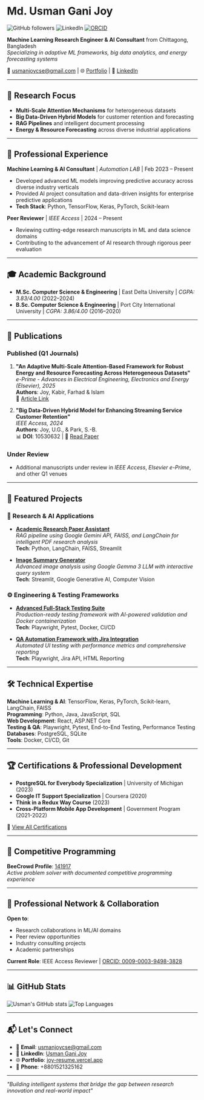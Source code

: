 # Md. Usman Gani Joy

![GitHub followers](https://img.shields.io/github/followers/joypciu?style=social)
![LinkedIn](https://img.shields.io/badge/LinkedIn-Connect-0A66C2?logo=linkedin)
[![ORCID](https://img.shields.io/badge/ORCID-0009--0003--9498--3828-green)](https://orcid.org/0009-0003-9498-3828)

**Machine Learning Research Engineer & AI Consultant** from Chittagong, Bangladesh  
*Specializing in adaptive ML frameworks, big data analytics, and energy forecasting systems*

📧 [usmanjoycse@gmail.com](mailto:usmanjoycse@gmail.com) | 🌐 [Portfolio](https://joy-resume.vercel.app) | 🔗 [LinkedIn](https://www.linkedin.com/in/usman-gani-joy-975622120/)

---

## 🎯 Research Focus
- **Multi-Scale Attention Mechanisms** for heterogeneous datasets
- **Big Data-Driven Hybrid Models** for customer retention and forecasting
- **RAG Pipelines** and intelligent document processing
- **Energy & Resource Forecasting** across diverse industrial applications

---

## 💼 Professional Experience

**Machine Learning & AI Consultant** | *Automation LAB* | Feb 2023 – Present
- Developed advanced ML models improving predictive accuracy across diverse industry verticals
- Provided AI project consultation and data-driven insights for enterprise predictive applications
- **Tech Stack**: Python, TensorFlow, Keras, PyTorch, Scikit-learn

**Peer Reviewer** | *IEEE Access* | 2024 – Present
- Reviewing cutting-edge research manuscripts in ML and data science domains
- Contributing to the advancement of AI research through rigorous peer evaluation

---

## 🎓 Academic Background
- **M.Sc. Computer Science & Engineering** | East Delta University | *CGPA: 3.83/4.00* (2022–2024)
- **B.Sc. Computer Science & Engineering** | Port City International University | *CGPA: 3.86/4.00* (2016–2020)

---

## 📖 Publications

### **Published (Q1 Journals)**
1. **"An Adaptive Multi-Scale Attention-Based Framework for Robust Energy and Resource Forecasting Across Heterogeneous Datasets"**  
   *e-Prime - Advances in Electrical Engineering, Electronics and Energy (Elsevier), 2025*  
   **Authors**: Joy, Kabir, Farhad & Islam  
   🔗 [Article Link](https://www.sciencedirect.com/science/article/pii/S2772671124006258)

2. **"Big Data-Driven Hybrid Model for Enhancing Streaming Service Customer Retention"**  
   *IEEE Access, 2024*  
   **Authors**: Joy, U.G., & Park, S.-B.  
   📊 **DOI**: 10530632 | 🔗 [Read Paper](https://ieeexplore.ieee.org/document/10530632)

### **Under Review**
- Additional manuscripts under review in *IEEE Access*, *Elsevier e-Prime*, and other Q1 venues

---

## 🚀 Featured Projects

### 🔬 **Research & AI Applications**
- **[Academic Research Paper Assistant](https://github.com/joypciu/research-paper-assistant)**  
  *RAG pipeline using Google Gemini API, FAISS, and LangChain for intelligent PDF research analysis*  
  **Tech**: Python, LangChain, FAISS, Streamlit

- **[Image Summary Generator](https://github.com/joypciu/gamma_image_chat)**  
  *Advanced image analysis using Google Gemma 3 LLM with interactive query system*  
  **Tech**: Streamlit, Google Generative AI, Computer Vision

### ⚙️ **Engineering & Testing Frameworks**
- **[Advanced Full-Stack Testing Suite](https://github.com/joypciu/testing-suite)**  
  *Production-ready testing framework with AI-powered validation and Docker containerization*  
  **Tech**: Playwright, Pytest, Docker, CI/CD

- **[QA Automation Framework with Jira Integration](https://github.com/joypciu/qa-framework)**  
  *Automated UI testing with performance metrics and comprehensive reporting*  
  **Tech**: Playwright, Jira API, HTML Reporting

---

## 🛠️ Technical Expertise

**Machine Learning & AI**: TensorFlow, Keras, PyTorch, Scikit-learn, LangChain, FAISS  
**Programming**: Python, Java, JavaScript, SQL  
**Web Development**: React, ASP.NET Core  
**Testing & QA**: Playwright, Pytest, End-to-End Testing, Performance Testing  
**Databases**: PostgreSQL, SQLite  
**Tools**: Docker, CI/CD, Git

---

## 🏆 Certifications & Professional Development

- **PostgreSQL for Everybody Specialization** | University of Michigan (2023)
- **Google IT Support Specialization** | Coursera (2020)  
- **Think in a Redux Way Course** (2023)
- **Cross-Platform Mobile App Development** | Government Program (2021-2022)

📜 [View All Certifications](https://joy-resume.vercel.app)

---

## 🧩 Competitive Programming
**BeeCrowd Profile**: [141917](https://judge.beecrowd.com/en/profile/141917)  
*Active problem solver with documented competitive programming experience*

---

## 🤝 Professional Network & Collaboration

**Open to**:
- Research collaborations in ML/AI domains
- Peer review opportunities 
- Industry consulting projects
- Academic partnerships

**Current Role**: IEEE Access Reviewer | [ORCID: 0009-0003-9498-3828](https://orcid.org/0009-0003-9498-3828)

---

## 📊 GitHub Stats

![Usman's GitHub stats](https://github-readme-stats.vercel.app/api?username=joypciu&show_icons=true&theme=radical)
![Top Languages](https://github-readme-stats.vercel.app/api/top-langs/?username=joypciu&layout=compact&theme=radical)

---

## 📬 Let's Connect

- 📧 **Email**: [usmanjoycse@gmail.com](mailto:usmanjoycse@gmail.com)
- 🔗 **LinkedIn**: [Usman Gani Joy](https://www.linkedin.com/in/usman-gani-joy-975622120/)
- 🌐 **Portfolio**: [joy-resume.vercel.app](https://joy-resume.vercel.app)
- 📱 **Phone**: +8801521325162

---

*"Building intelligent systems that bridge the gap between research innovation and real-world impact"*
